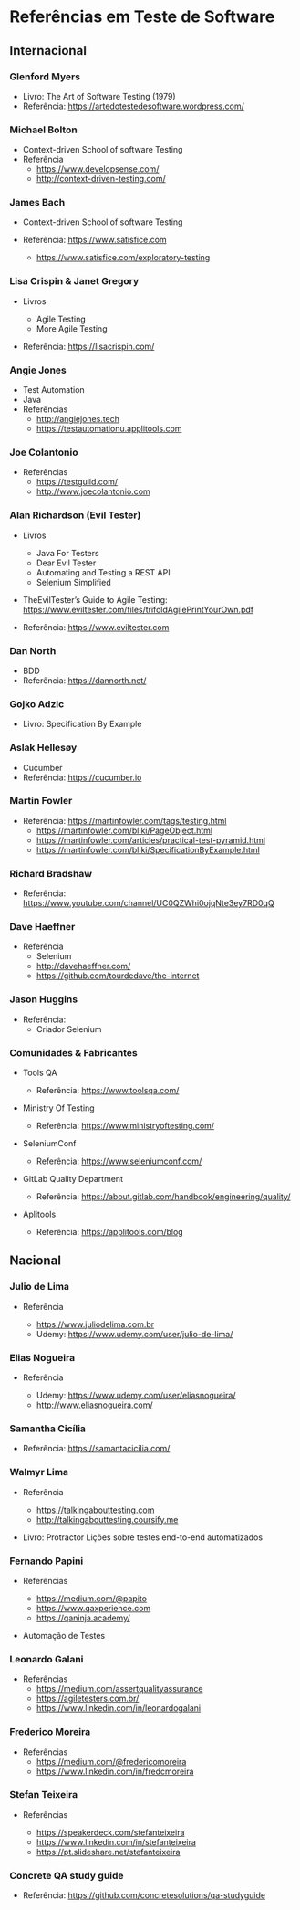# Referências em Teste de Software

## Internacional

### Glenford Myers

- Livro: The Art of Software Testing (1979)
- Referência: <https://artedotestedesoftware.wordpress.com/>

### Michael Bolton

- Context-driven School of software Testing
- Referência
  - <https://www.developsense.com/>
  - <http://context-driven-testing.com/>

### James Bach

- Context-driven School of software Testing
- Referência: <https://www.satisfice.com>

  - <https://www.satisfice.com/exploratory-testing>

### Lisa Crispin & Janet Gregory

- Livros
  - Agile Testing
  - More Agile Testing

- Referência: <https://lisacrispin.com/>

### Angie Jones

- Test Automation
- Java
- Referências
  - <http://angiejones.tech>
  - <https://testautomationu.applitools.com>

### Joe Colantonio

- Referências
  - <https://testguild.com/>
  - <http://www.joecolantonio.com>

### Alan Richardson (Evil Tester)

- Livros
  - Java For Testers
  - Dear Evil Tester
  - Automating and Testing a REST API
  - Selenium Simplified

- TheEvilTester’s Guide to Agile Testing: <https://www.eviltester.com/files/trifoldAgilePrintYourOwn.pdf>
- Referência: <https://www.eviltester.com>

### Dan North

- BDD
- Referência: <https://dannorth.net/>

### Gojko Adzic

- Livro: Specification By Example

### Aslak Hellesøy

- Cucumber
- Referência: <https://cucumber.io>

### Martin Fowler

- Referência: <https://martinfowler.com/tags/testing.html>
  - <https://martinfowler.com/bliki/PageObject.html>
  - <https://martinfowler.com/articles/practical-test-pyramid.html>
  - <https://martinfowler.com/bliki/SpecificationByExample.html>

### Richard Bradshaw

- Referência: <https://www.youtube.com/channel/UC0QZWhi0ojqNte3ey7RD0qQ>

### Dave Haeffner

- Referência
  - Selenium
  - <http://davehaeffner.com/>
  - <https://github.com/tourdedave/the-internet>

### Jason Huggins

- Referência:
  - Criador Selenium

### Comunidades & Fabricantes

- Tools QA

  - Referência: <https://www.toolsqa.com/>

- Ministry Of Testing

  - Referência: <https://www.ministryoftesting.com/>

- SeleniumConf

  - Referência: <https://www.seleniumconf.com/>

- GitLab Quality Department

  - Referência: <https://about.gitlab.com/handbook/engineering/quality/>

- Aplitools

  - Referência: <https://applitools.com/blog>

## Nacional

### Julio de Lima

- Referência

  - <https://www.juliodelima.com.br>
  - Udemy: <https://www.udemy.com/user/julio-de-lima/>

### Elias Nogueira

- Referência

  - Udemy: <https://www.udemy.com/user/eliasnogueira/>
  - <http://www.eliasnogueira.com/>

### Samantha Cicília

- Referência: <https://samantacicilia.com/>

### Walmyr Lima

- Referência

  - <https://talkingabouttesting.com>
  - <http://talkingabouttesting.coursify.me>

- Livro: Protractor Lições sobre testes end-to-end automatizados

### Fernando Papini

- Referências

  - <https://medium.com/@papito>
  - <https://www.qaxperience.com>  
  - <https://qaninja.academy/>

- Automação de Testes

### Leonardo Galani

- Referências
  - <https://medium.com/assertqualityassurance>
  - <https://agiletesters.com.br/>
  - <https://www.linkedin.com/in/leonardogalani>

### Frederico Moreira

- Referências
  - <https://medium.com/@fredericomoreira>
  - <https://www.linkedin.com/in/fredcmoreira>

### Stefan Teixeira

- Referências

  - <https://speakerdeck.com/stefanteixeira>
  - <https://www.linkedin.com/in/stefanteixeira>
  - <https://pt.slideshare.net/stefanteixeira>

### Concrete QA study guide

- Referência: <https://github.com/concretesolutions/qa-studyguide>
